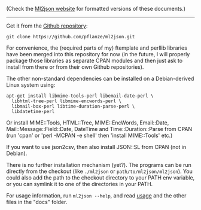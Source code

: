 (Check the [Ml2json website](http://ml2json.christianjaeger.ch/) for
formatted versions of these documents.)

---

Get it from the [Github repository](https://github.com/pflanze/ml2json):

    git clone https://github.com/pflanze/ml2json.git

For convenience, the (required parts of my) ftemplate and perllib
libraries have been merged into this repository for now (in the
future, I will properly package those libraries as separate CPAN
modules and then just ask to install from there or from their own
Github repositories).

The other non-standard dependencies can be installed on a
Debian-derived Linux system using:

    apt-get install libmime-tools-perl libemail-date-perl \
      libhtml-tree-perl libmime-encwords-perl \
      libmail-box-perl libtime-duration-parse-perl \
      libdatetime-perl

Or install MIME::Tools, HTML::Tree, MIME::EncWords, Email::Date,
Mail::Message::Field::Date, DateTime and Time::Duration::Parse from
CPAN (run 'cpan' or 'perl -MCPAN -e shell' then 'install MIME::Tools'
etc.)

If you want to use json2csv, then also install JSON::SL from CPAN (not
in Debian).

There is no further installation mechanism (yet?). The programs can be
run directly from the checkout (like `./ml2json` or
`path/to/ml2json/ml2json`). You could also add the path to the
checkout directory to your PATH env variable, or you can symlink it to
one of the directories in your PATH.

For usage information, run `ml2json --help`, and read
[usage](docs/usage.md) and the other files in the "docs" folder.
